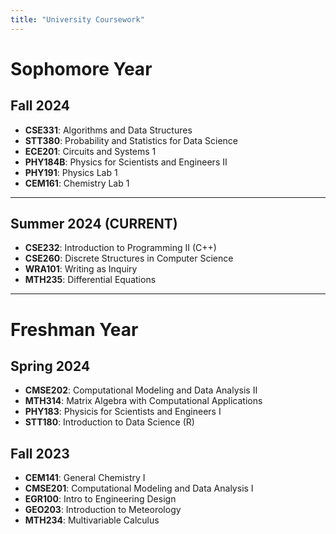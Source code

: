 ```yaml
---
title: "University Coursework"
---
```

   
   
# Sophomore Year

## Fall 2024

* **CSE331**: Algorithms and Data Structures
* **STT380**: Probability and Statistics for Data Science
* **ECE201**: Circuits and Systems 1
* **PHY184B**: Physics for Scientists and Engineers II
* **PHY191**: Physics Lab 1
* **CEM161**: Chemistry Lab 1

---

## Summer 2024 (CURRENT)

* **CSE232**: Introduction to Programming II (C++)
* **CSE260**: Discrete Structures in Computer Science
* **WRA101**: Writing as Inquiry
* **MTH235**: Differential Equations

---

# Freshman Year

## Spring 2024

* **CMSE202**: Computational Modeling and Data Analysis II
* **MTH314**: Matrix Algebra with Computational Applications
* **PHY183**: Physicis for Scientists and Engineers I
* **STT180**: Introduction to Data Science (R)

## Fall 2023

* **CEM141**: General Chemistry I
* **CMSE201**: Computational Modeling and Data Analysis I
* **EGR100**: Intro to Engineering Design
* **GEO203**: Introduction to Meteorology
* **MTH234**: Multivariable Calculus

